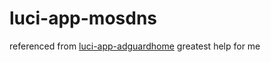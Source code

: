 # luci-app-mosdns

referenced from [luci-app-adguardhome](https://github.com/rufengsuixing/luci-app-adguardhome.git) greatest help for me
